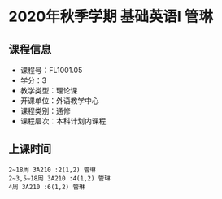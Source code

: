 # 2020年秋季学期 基础英语I 管琳






## 课程信息

- 课程号：FL1001.05
- 学分：3
- 教学类型：理论课
- 开课单位：外语教学中心
- 课程类别：通修
- 课程层次：本科计划内课程

## 上课时间

```
2~18周 3A210 :2(1,2) 管琳
2~3,5~18周 3A210 :4(1,2) 管琳
4周 3A210 :6(1,2) 管琳
```

